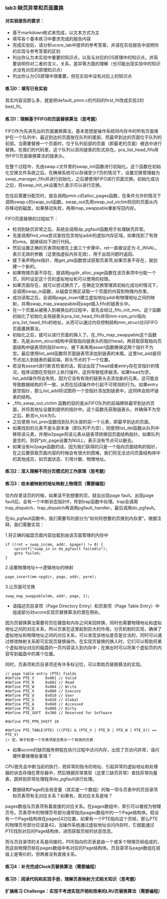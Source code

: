 ### lab3:缺页异常和页面置换

#### 对实验报告的要求：
 - 基于markdown格式来完成，以文本方式为主
 - 填写各个基本练习中要求完成的报告内容
 - 完成实验后，请分析ucore_lab中提供的参考答案，并请在实验报告中说明你的实现与参考答案的区别
 - 列出你认为本实验中重要的知识点，以及与对应的OS原理中的知识点，并简要说明你对二者的含义，关系，差异等方面的理解（也可能出现实验中的知识点没有对应的原理知识点）
 - 列出你认为OS原理中很重要，但在实验中没有对应上的知识点
 
#### 练习0：填写已有实验

其实内容没那么多，就是把default_pmm.c的代码的first_fit改成实验2的best_fit。
#### 练习1：理解基于FIFO的页面替换算法（思考题）

FIFO作为先进先出的页面置换算法，基本思想是操作系统将内存中的所有页面维护在一个队列中，最近到达的页面放在队列的尾部，而最早到达的页面位于队列的前部。当需要替换一个页面时，位于队列前部的页面（即最老的页面）被选中进行替换。在我们的代码里，这个队列以双向链表的形式存在。pra_list_head_fifo用作FIFO页面替换算法的链表头。

在整个过程中，先由swap.c文件里的swap_init函数进行初始化。这个函数在初始化交换文件系统之后，在确保系统可以存储至少7页的情况下，设置交换管理器为swap_manager_fifo并进行初始化，之后便使用FIFO进行页面交换。初始化成功之后，将swap_init_ok设置为1,表示可以进行交换。

在往后需要分配页时，就会调用pmm.c的alloc_pages函数，在条件允许的情况下调用swap.c的swap_out函数。swap_out先用swap_out_victim将旧的页面从内存移动到磁盘，如果移动失败，再用map_swappable重新写回内存。

FIFO页面替换的过程如下：

- 检测到缺页异常之后，系统会调用dp_pgfault函数用于处理缺页异常。
- 先是调用find_vma尝试查找包含地址addr的虚拟内存区域，如果找到了有效的vma，就继续向下进行代码。
- 然后设置正确的页表项权限在上面三个步骤中，ret一直被设定为-E_INVAL，表示无效的参数（这里指虚拟内存无效），用于出现问题时返回。
- 接下来声明pte指针，用get_pte函数尝试获取页表项,如果页表不存在，就创建一个新的。
- 如果物理页面不存在，就调用pgdir_alloc_page函数在该页表项中分配一个页，同时设定这个页的虚拟地址和可以使用的权限。
- 如果页面存在，就可以尝试换页了。在确定交换管理其初始化成功的情况下，会调用swap_in函数，从磁盘交换区读取一个页面的内容到物理内存里。
- 成功读取之后，会调用page_insert建立虚拟地址addr和物理地址之间的映射，并用swap_map_swappable将page插入fifo的链表头中。
- 在一个页面从被换入到被换出的过程中，首先会经过_fifo_init_mm。这个函数初始化了初始化全局链表头pra_list_head_fifo并将mm->sm_priv指向pra_list_head_fifo的地址，从而可以通过内存控制结构mm_struct访问FIFO页面置换算法。
- 初始化之后，就可以进行页面的换入了。在_fifo_map_swappable这个函数里，先是从mm_struct结构中获取指向链表头的指针head，再获取获取指向页面结构中链表项的指针entry，接下来再用assert函数确保这两个指针不为空。最后使用list_add函数将页面链表项添加到链表的末尾。这里list_add是将节点加入到链表的最前端，即头节点的下一个位置。
- 若没有assert进行断言检查的话，假设出现了head或者entry存在空指针的情况，程序试图在空指针上执行操作，这将导致程序崩溃。如果head为空，list_add操作将会失败，因为它没有有效的链表头去添加新的元素。这可能会导致数据结构的不一致，从而在后续操作中引起不可预测的行为。如果entry是空指针，那么list_add将试图将一个空指针添加到链表中，这同样会损坏链表的结构。
- _fifo_swap_out_victim 函数的目的是从FIFO队列的前端移除最早到达的页面，并将其地址设置到提供的指针中。这个函数先获取链表头，并确保不为空之后，断言in_tick为0。
- 之后使用 list_prev函数找到队列头部的前一个元素，即最早到达的页面。
- 如果找到的元素不是头部本身（即队列不为空），则使用list_del函数从队列中移除该元素，并用le2page将该元素从链表项转换回页面结构指针。如果队列是空的，则将*ptr_page设置为NULL，表示没有节点可以删去。
- 如果没有le2page函数的话，因为我们获得的只是一个指向页面结构的指针，在之后要获取页面内容的时候会有很大的困难，我们将无法访问页面结构体中的其他成员，如页面状态、引用计数、物理地址。
  




#### 练习2：深入理解不同分页模式的工作原理（思考题）


#### 练习3：给未被映射的地址映射上物理页（需要编程）

往内存里读页的时候，如果读不到想要的页，就会出现page fault。出现page fault后，会有一个中断状态指针tf，传到trap函数中处理。trap会调用trap_dispatch，trap_dispatch再调用pgfault_handler，最后调用do_pgfault。

在do_pgfault函数中，我们需要写的部分为“如何将想要的页换到内存里”。根据注释，我们需要实现：

1.将正确的磁盘页面内容加载到由该页面管理的内存中

```
if ((ret = swap_in(mm, addr, &page)) != 0) {
    cprintf("swap_in in do_pgfault failed\n");
    goto failed;
}   
```

2.设置物理地址<—>逻辑地址的映射

```
page_insert(mm->pgdir, page, addr, perm);
```

3.让页面可交换

```
swap_map_swappable(mm, addr, page, 1);
```

- 请描述页目录项（Page Directory Entry）和页表项（Page Table Entry）中组成部分对ucore实现页替换算法的潜在用处。
  
因为页替换算法需要将页在硬盘和内存之间来回转换，同时也需要物理地址和虚拟地址之间的对应关系，所以页表在这里起到巨大的作用。分页机制的实现，确保了虚拟地址和物理地址之间的对应关系，可以发现该地址是否是合法的，同时可以通过修改映射关系即可实现页替换操作。在实现页替换的换入时，它们可以帮助将某个虚拟地址对应的磁盘的一页内容读入到内存中；在换出时可以将某个虚拟页的内容写到磁盘中的某个位置。

同时，页表项和页目录项还有许多标记位，可以帮助页替换算法的实现。
```
// page table entry (PTE) fields
#define PTE_V     0x001 // Valid
#define PTE_R     0x002 // Read
#define PTE_W     0x004 // Write
#define PTE_X     0x008 // Execute
#define PTE_U     0x010 // User
#define PTE_G     0x020 // Global
#define PTE_A     0x040 // Accessed
#define PTE_D     0x080 // Dirty
#define PTE_SOFT  0x300 // Reserved for Software

#define PTE_PPN_SHIFT 10

#define PTE_TABLE(PTE) (((PTE) & (PTE_V | PTE_R | PTE_W | PTE_X)) == PTE_V)
// 宏，用于检查一个页表项是否表示一个有效的页表
```

- 如果ucore的缺页服务例程在执行过程中访问内存，出现了页访问异常，请问硬件要做哪些事情？

CPU首先会中断当前的执行，把异常的指令的地址、引起异常的虚拟地址和处理器的状态存储在寄存器中，然后根据异常类型（这里三缺页异常）查找异常向量表，跳转到异常处理程序do_pgfault进行处理。

- 数据结构Page的全局变量（其实是一个数组）的每一项与页表中的页目录项和页表项有无对应关系？如果有，其对应关系是啥？

pages数组与页表项有着直接的对应关系。在pages数组中，索引可以被视为物理页号。页表项中的物理页号部分通常指向pages数组中的一个Page结构体。假设有一个Page结构体在pages[42]位置，如果有一个PTE指向这个页帧，那么PTE的物理页号部分应该是42，当操作系统通过虚拟地址访问内存时，它就能通过PTE找到对应的Page结构体，进而获取页帧的状态信息。

而与页目录项的关系是间接的，PDE指向的页表是由一个或多个物理页帧组成的，而这些物理页帧在pages数组中有对应的Page结构体。页目录项与page数组在层级上是等价的，但两者没有直接关系。

#### 练习4：补充完成Clock页替换算法（需要编程）


#### 练习5：阅读代码和实现手册，理解页表映射方式相关知识（思考题）


#### 扩展练习 Challenge：实现不考虑实现开销和效率的LRU页替换算法（需要编程）




